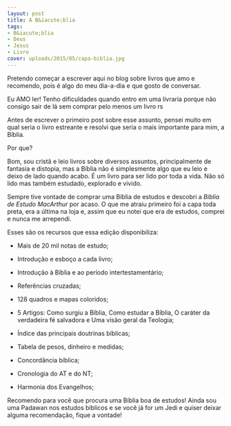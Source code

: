 ```yaml
---
layout: post
title: A B&iacute;blia
tags:
- B&iacute;blia
- Deus
- Jesus
- Livro
cover: uploads/2015/05/capa-biblia.jpg
---
```


Pretendo come&ccedil;ar a escrever aqui no blog sobre livros que amo e recomendo, pois &eacute; algo do meu dia-a-dia e que gosto de conversar.

Eu AMO ler! Tenho dificuldades quando entro em uma livraria porque n&atilde;o consigo sair de l&aacute; sem comprar pelo menos um livro rs

Antes de escrever o primeiro post sobre esse assunto, pensei muito em qual seria o livro estreante e resolvi que seria o mais importante para mim, a B&iacute;blia.

Por que?

Bom, sou crist&atilde; e leio livros sobre diversos assuntos, principalmente de fantasia e distopia, mas a B&iacute;blia n&atilde;o &eacute; simplesmente algo que eu leio e deixo de lado quando acabo. &Eacute; um livro para ser lido por toda a vida. N&atilde;o s&oacute; lido mas tamb&eacute;m estudado, explorado e vivido.

Sempre tive vontade de comprar uma B&iacute;blia de estudos e descobri a <em>B&iacute;blia de Estudo MacArthur</em> por acaso. O que me atraiu primeiro foi a capa toda preta, era a &uacute;ltima na loja e, assim que eu notei que era de estudos, comprei e nunca me arrependi.

Esses s&atilde;o os recursos que essa edi&ccedil;&atilde;o disponibiliza:

- Mais de 20 mil notas de estudo;

- Introdu&ccedil;&atilde;o e esbo&ccedil;o a cada livro;

- Introdu&ccedil;&atilde;o &agrave; B&iacute;blia e ao per&iacute;odo intertestament&aacute;rio;

- Refer&ecirc;ncias cruzadas;

- 128 quadros e mapas coloridos;

- 5 Artigos: Como surgiu a B&iacute;blia, Como estudar a B&iacute;blia, O car&aacute;ter da verdadeira f&eacute; salvadora e Uma vis&atilde;o geral da Teologia;

- &Iacute;ndice das principais doutrinas b&iacute;blicas;

- Tabela de pesos, dinheiro e medidas;

- Concord&acirc;ncia b&iacute;blica;

- Cronologia do AT e do NT;

- Harmonia dos Evangelhos;

Recomendo para voc&ecirc; que procura uma B&iacute;blia boa de estudos! Ainda sou uma Padawan nos estudos b&iacute;blicos e se voc&ecirc; j&aacute; for um Jedi e quiser deixar alguma recomenda&ccedil;&atilde;o, fique a vontade!
